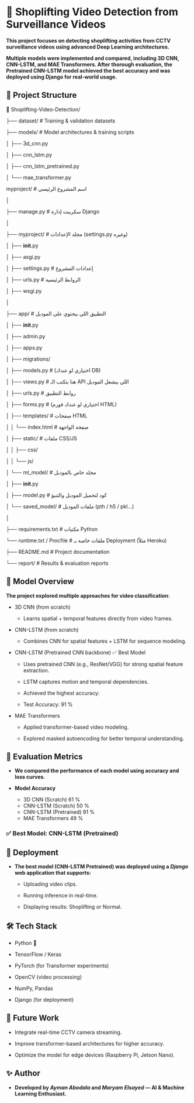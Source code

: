 # 🛒 Shoplifting Video Detection from Surveillance Videos

**This project focuses on detecting shoplifting activities from CCTV surveillance videos using advanced Deep Learning architectures.**

**Multiple models were implemented and compared, including 3D CNN, CNN-LSTM, and MAE Transformers. After thorough evaluation, the Pretrained CNN-LSTM model achieved the best accuracy and was deployed using Django for real-world usage.**

## 📂 Project Structure

📁 Shoplifting-Video-Detection/

├── dataset/ # Training & validation datasets

├── models/ # Model architectures & training scripts

│ ├── 3d_cnn.py

│ ├── cnn_lstm.py

│ ├── cnn_lstm_pretrained.py

│ └── mae_transformer.py

myproject/                        # اسم المشروع الرئيسي

│

├── manage.py                     # سكريبت إدارة Django

│

├── myproject/                     # مجلد الإعدادات (settings.py وغيره)

│   ├── __init__.py

│   ├── asgi.py

│   ├── settings.py               # إعدادات المشروع

│   ├── urls.py                   # الروابط الرئيسية

│   ├── wsgi.py

│

├── app/                           # التطبيق اللي بيحتوي على الموديل

│   ├── __init__.py

│   ├── admin.py

│   ├── apps.py

│   ├── migrations/

│   ├── models.py                  # (اختياري لو عندك DB)

│   ├── views.py                   # هنا بتكتب الـ API اللي بيشغل الموديل

│   ├── urls.py                    # روابط التطبيق

│   ├── forms.py                   # (اختياري لو عندك فورم HTML)

│   ├── templates/                 # صفحات HTML

│   │   └── index.html             # صفحة الواجهة

│   ├── static/                    # ملفات CSS/JS

│   │   ├── css/

│   │   └── js/

│   └── ml_model/                  # مجلد خاص بالموديل

│       ├── __init__.py

│       ├── model.py               # كود لتحميل الموديل والتنبؤ

│       └── saved_model/           # ملفات الموديل (pth / h5 / pkl...)

│

├── requirements.txt               # مكتبات Python

└── runtime.txt / Procfile          # ملفات خاصة بـ Deployment (مثلاً Heroku)


├── README.md # Project documentation

└── report/ # Results & evaluation reports

## 📓 Model Overview

**The project explored multiple approaches for video classification**:

- 3D CNN (from scratch)

  - Learns spatial + temporal features directly from video frames.

- CNN-LSTM (from scratch)

  - Combines CNN for spatial features + LSTM for sequence modeling.

- CNN-LSTM (Pretrained CNN backbone) ✅ Best Model

  - Uses pretrained CNN (e.g., ResNet/VGG) for strong spatial feature extraction.

  - LSTM captures motion and temporal dependencies.

  - Achieved the highest accuracy:

  - Test Accuracy: 91 %


- MAE Transformers

  - Applied transformer-based video modeling.

  - Explored masked autoencoding for better temporal understanding.

## 🧪 Evaluation Metrics

- **We compared the performance of each model using accuracy and loss curves**.

- **Model	Accuracy**
  - 3D CNN (Scratch)	61 %
  - CNN-LSTM (Scratch)	50 %
  - CNN-LSTM (Pretrained)	91 %
  - MAE Transformers	49 %

### ✅ Best Model: CNN-LSTM (Pretrained)

## 🚀 Deployment

- **The best model (CNN-LSTM Pretrained) was deployed using a *Django* web application that supports:**

  - Uploading video clips.

  - Running inference in real-time.

  - Displaying results: Shoplifting or Normal.

## 🛠️ Tech Stack

  - Python 🐍

  - TensorFlow / Keras

  - PyTorch (for Transformer experiments)

  - OpenCV (video processing)

  - NumPy, Pandas

  - Django (for deployment)

## 🎯 Future Work

  - Integrate real-time CCTV camera streaming.

  - Improve transformer-based architectures for higher accuracy.

  - Optimize the model for edge devices (Raspberry Pi, Jetson Nano).

## ✨ Author

  - **Developed by *Ayman Abodala* and *Maryam Elsayed* — AI & Machine Learning Enthusiast.**

